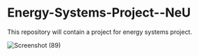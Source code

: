 # Energy-Systems-Project--NeU
This repository will contain a project for energy systems project.

![Screenshot (89)](https://github.com/user-attachments/assets/5ea5b966-69b9-4541-af64-006ecb37f062)
